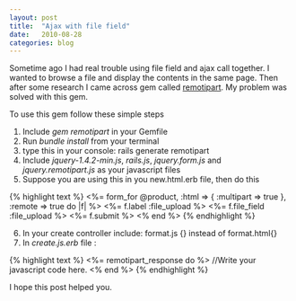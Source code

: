```yaml
---
layout: post
title:  "Ajax with file field"
date:   2010-08-28
categories: blog
---
```


Sometime ago I had real trouble using file field and ajax call together. I wanted to browse a file and display the contents in the same page. Then after some research I came across gem called [remotipart](https://github.com/JangoSteve/remotipart). My problem was solved with this gem.

To use this gem follow these simple steps

1. Include *gem remotipart* in your Gemfile
2. Run *bundle install* from your terminal
3. type this in your console: rails generate remotipart
4. Include *jquery-1.4.2-min.js*, *rails.js*, *jquery.form.js* and *jquery.remotipart.js* as your javascript files
5. Suppose you are using this in you new.html.erb file, then do this

{% highlight text %}
<%= form_for @product, :html => { :multipart => true }, :remote => true do |f| %>
<%= f.label :file_upload %>
<%= f.file_field :file_upload %>
<%= f.submit %>
<% end %>
{% endhighlight %}

6. In your create controller include: format.js {} instead of format.html{}
7. In *create.js.erb* file :

{% highlight text %}
<%= remotipart_response do %>
//Write your javascript code here.
<% end %>
{% endhighlight %}

I hope this post helped you.
